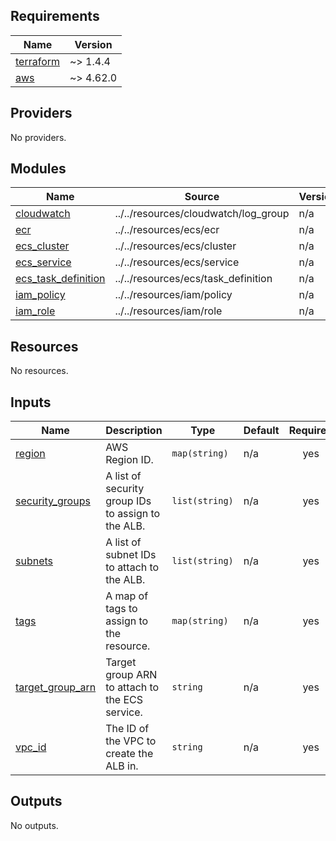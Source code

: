 ## Requirements

| Name | Version |
|------|---------|
| <a name="requirement_terraform"></a> [terraform](#requirement\_terraform) | ~> 1.4.4 |
| <a name="requirement_aws"></a> [aws](#requirement\_aws) | ~> 4.62.0 |

## Providers

No providers.

## Modules

| Name | Source | Version |
|------|--------|---------|
| <a name="module_cloudwatch"></a> [cloudwatch](#module\_cloudwatch) | ../../resources/cloudwatch/log_group | n/a |
| <a name="module_ecr"></a> [ecr](#module\_ecr) | ../../resources/ecs/ecr | n/a |
| <a name="module_ecs_cluster"></a> [ecs\_cluster](#module\_ecs\_cluster) | ../../resources/ecs/cluster | n/a |
| <a name="module_ecs_service"></a> [ecs\_service](#module\_ecs\_service) | ../../resources/ecs/service | n/a |
| <a name="module_ecs_task_definition"></a> [ecs\_task\_definition](#module\_ecs\_task\_definition) | ../../resources/ecs/task_definition | n/a |
| <a name="module_iam_policy"></a> [iam\_policy](#module\_iam\_policy) | ../../resources/iam/policy | n/a |
| <a name="module_iam_role"></a> [iam\_role](#module\_iam\_role) | ../../resources/iam/role | n/a |

## Resources

No resources.

## Inputs

| Name | Description | Type | Default | Required |
|------|-------------|------|---------|:--------:|
| <a name="input_region"></a> [region](#input\_region) | AWS Region ID. | `map(string)` | n/a | yes |
| <a name="input_security_groups"></a> [security\_groups](#input\_security\_groups) | A list of security group IDs to assign to the ALB. | `list(string)` | n/a | yes |
| <a name="input_subnets"></a> [subnets](#input\_subnets) | A list of subnet IDs to attach to the ALB. | `list(string)` | n/a | yes |
| <a name="input_tags"></a> [tags](#input\_tags) | A map of tags to assign to the resource. | `map(string)` | n/a | yes |
| <a name="input_target_group_arn"></a> [target\_group\_arn](#input\_target\_group\_arn) | Target group ARN to attach to the ECS service. | `string` | n/a | yes |
| <a name="input_vpc_id"></a> [vpc\_id](#input\_vpc\_id) | The ID of the VPC to create the ALB in. | `string` | n/a | yes |

## Outputs

No outputs.
